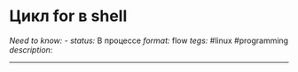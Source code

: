 # Цикл for в shell
*Need to know:* -
*status:* В процессе
*format:* flow
*tegs:* #linux #programming
*description:*

---